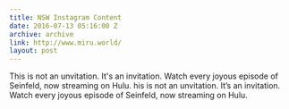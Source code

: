 ```yaml
---
title: NSW Instagram Content
date: 2016-07-13 05:16:00 Z
archive: archive
link: http://www.miru.world/
layout: post
---
```


This is not an unvitation. It's an invitation. Watch every joyous episode of Seinfeld, now streaming on Hulu. his is not an unvitation. It’s an invitation. Watch every joyous episode of Seinfeld, now streaming on Hulu.
